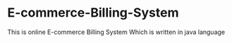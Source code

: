 # E-commerce-Billing-System
This is online E-commerce Billing System Which is written in java language
